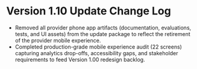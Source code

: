 # Version 1.10 Update Change Log

- Removed all provider phone app artifacts (documentation, evaluations, tests, and UI assets) from the update package to reflect the retirement of the provider mobile experience.
- Completed production-grade mobile experience audit (22 screens) capturing analytics drop-offs, accessibility gaps, and stakeholder requirements to feed Version 1.00 redesign backlog.
